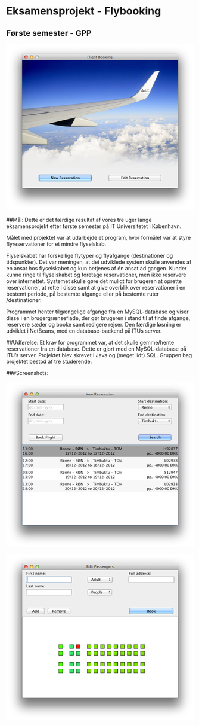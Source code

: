 Eksamensprojekt - Flybooking
=================

Første semester - GPP
-----------------

![First screen](README/1.png)

##Mål:
Dette er det færdige resultat af vores tre uger lange eksamensprojekt efter første semester på IT Universitetet i København. 

Målet med projektet var at udarbejde et program, hvor formålet var at styre flyreservationer for et mindre flyselskab. 

Flyselskabet har forskellige flytyper og flyafgange (destinationer og tidspunkter).
Det var meningen, at det udviklede system skulle anvendes af en ansat hos flyselskabet og kun betjenes af én ansat ad gangen. Kunder kunne ringe til flyselskabet og foretage reservationer, men ikke reservere over internettet.
Systemet skulle gøre det muligt for brugeren at oprette reservationer, at rette i disse samt at give overblik over reservationer i en bestemt periode, på bestemte afgange eller på bestemte ruter /destinationer.

Programmet henter tilgængelige afgange fra en MySQL-database og viser disse i en brugergrænseflade, der gør brugeren i stand til at finde afgange, reservere sæder og booke samt redigere rejser. Den færdige løsning er udviklet i NetBeans, med en database-backend på ITUs server.


##Udførelse:
Et krav for programmet var, at det skulle gemme/hente reservationer fra en database. Dette er gjort med en MySQL-database på ITU’s server. 
Projektet blev skrevet i Java og (meget lidt) SQL. 
Gruppen bag projektet bestod af tre studerende. 


###Screenshots:

![New Reservation](README/2.png)

![Edit Passengers](README/3.png)